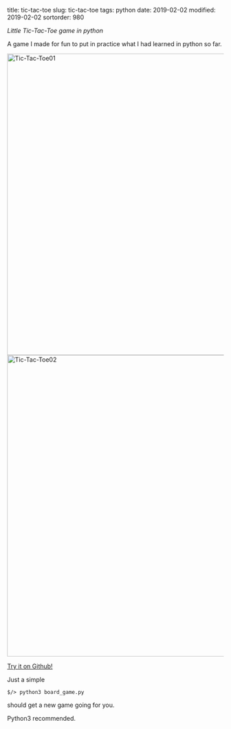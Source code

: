 title: tic-tac-toe
slug: tic-tac-toe
tags: python
date: 2019-02-02
modified: 2019-02-02
sortorder: 980


_Little Tic-Tac-Toe game in python_

A game I made for fun to put in practice what I had learned in python so far.
  
  
<img src="/images/Tic-Tac-Toe01.png" alt="Tic-Tac-Toe01" width="700"/>
<img src="/images/Tic-Tac-Toe02.gif" alt="Tic-Tac-Toe02" width="700"/>


[Try it on Github!](https://github.com/abguimba/tic-tac-toe)  

Just a simple

    $/> python3 board_game.py

should get a new game going for you.

Python3 recommended.

